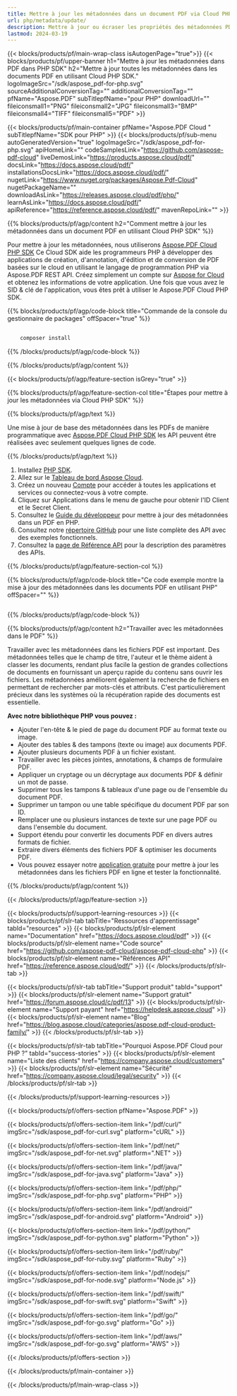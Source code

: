 ```yaml
---
title: Mettre à jour les métadonnées dans un document PDF via Cloud PHP SDK
url: php/metadata/update/
description: Mettre à jour ou écraser les propriétés des métadonnées PDF de manière programmatique avec Aspose.PDF Cloud SDK pour PHP.
lastmod: 2024-03-19
---
```


{{< blocks/products/pf/main-wrap-class isAutogenPage="true">}}
{{< blocks/products/pf/upper-banner h1="Mettre à jour les métadonnées dans PDF dans PHP SDK" h2="Mettre à jour toutes les métadonnées dans les documents PDF en utilisant Cloud PHP SDK." logoImageSrc="/sdk/aspose_pdf-for-php.svg" sourceAdditionalConversionTag="" additionalConversionTag="" pfName="Aspose.PDF" subTitlepfName="pour PHP" downloadUrl="" fileiconsmall1="PNG" fileiconsmall2="JPG" fileiconsmall3="BMP" fileiconsmall4="TIFF" fileiconsmall5="PDF" >}}

{{< blocks/products/pf/main-container pfName="Aspose.PDF Cloud " subTitlepfName="SDK pour PHP" >}}
{{< blocks/products/pf/sub-menu autoGeneratedVersion="true" logoImageSrc="/sdk/aspose_pdf-for-php.svg" apiHomeLink="" codeSamplesLink="https://github.com/aspose-pdf-cloud" liveDemosLink="https://products.aspose.cloud/pdf/" docsLink="https://docs.aspose.cloud/pdf/" installationsDocsLink="https://docs.aspose.cloud/pdf/" nugetLink="https://www.nuget.org/packages/Aspose.Pdf-Cloud" nugetPackageName="" downloadAsLink="https://releases.aspose.cloud/pdf/php/" learnAsLink="https://docs.aspose.cloud/pdf/" apiReference="https://reference.aspose.cloud/pdf/" mavenRepoLink="" >}}

{{% blocks/products/pf/agp/content h2="Comment mettre à jour les métadonnées dans un document PDF en utilisant Cloud PHP SDK" %}}

Pour mettre à jour les métadonnées, nous utiliserons
[Aspose.PDF Cloud PHP SDK](https://products.aspose.cloud/pdf/php/)
Ce Cloud SDK aide les programmeurs PHP à développer des applications de création, d'annotation, d'édition et de conversion de PDF basées sur le cloud en utilisant le langage de programmation PHP via Aspose.PDF REST API. Créez simplement un compte sur [Aspose for Cloud](https://dashboard.aspose.cloud/#/apps) et obtenez les informations de votre application. Une fois que vous avez le SID & clé de l'application, vous êtes prêt à utiliser le Aspose.PDF Cloud PHP SDK.

{{% blocks/products/pf/agp/code-block title="Commande de la console du gestionnaire de packages" offSpacer="true" %}}

```bash
     
    composer install

```

{{% /blocks/products/pf/agp/code-block %}}

{{% /blocks/products/pf/agp/content %}}

{{< blocks/products/pf/agp/feature-section isGrey="true" >}}

{{% blocks/products/pf/agp/feature-section-col title="Étapes pour mettre à jour les métadonnées via Cloud PHP SDK" %}}

{{% blocks/products/pf/agp/text %}}

Une mise à jour de base des métadonnées dans les PDFs de manière programmatique avec
[Aspose.PDF Cloud PHP SDK](https://products.aspose.cloud/pdf/php/)
les API peuvent être réalisées avec seulement quelques lignes de code.

{{% /blocks/products/pf/agp/text %}}

1. Installez [PHP SDK](https://pypi.org/project/asposepdfcloud/).
1. Allez sur le [Tableau de bord Aspose Cloud](https://dashboard.aspose.cloud/).
1. Créez un nouveau [Compte](https://docs.aspose.cloud/display/storagecloud/Creating+and+Managing+Account) pour accéder à toutes les applications et services ou connectez-vous à votre compte.
1. Cliquez sur Applications dans le menu de gauche pour obtenir l'ID Client et le Secret Client.
1. Consultez le [Guide du développeur](https://docs.aspose.cloud/pdf/developer-guide/) pour mettre à jour des métadonnées dans un PDF en PHP.
1. Consultez notre [répertoire GitHub](https://github.com/aspose-pdf-cloud/aspose-pdf-cloud-php) pour une liste complète des API avec des exemples fonctionnels.
1. Consultez la [page de Référence API](https://reference.aspose.cloud/pdf/#/Document) pour la description des paramètres des APIs.

{{% /blocks/products/pf/agp/feature-section-col %}}


{{% blocks/products/pf/agp/code-block title="Ce code exemple montre la mise à jour des métadonnées dans les documents PDF en utilisant PHP" offSpacer="" %}}

```php


```

{{% /blocks/products/pf/agp/code-block %}}

{{% blocks/products/pf/agp/content h2="Travailler avec les métadonnées dans le PDF" %}}

Travailler avec les métadonnées dans les fichiers PDF est important. Des métadonnées telles que le champ de titre, l'auteur et le thème aident à classer les documents, rendant plus facile la gestion de grandes collections de documents en fournissant un aperçu rapide du contenu sans ouvrir les fichiers.
Les métadonnées améliorent également la recherche de fichiers en permettant de rechercher par mots-clés et attributs. C'est particulièrement précieux dans les systèmes où la récupération rapide des documents est essentielle.

**Avec notre bibliothèque PHP vous pouvez :**

+ Ajouter l'en-tête & le pied de page du document PDF au format texte ou image.
+ Ajouter des tables & des tampons (texte ou image) aux documents PDF.
+ Ajouter plusieurs documents PDF à un fichier existant.
+ Travailler avec les pièces jointes, annotations, & champs de formulaire PDF.
+ Appliquer un cryptage ou un décryptage aux documents PDF & définir un mot de passe.
+ Supprimer tous les tampons & tableaux d'une page ou de l'ensemble du document PDF.
+ Supprimer un tampon ou une table spécifique du document PDF par son ID.
+ Remplacer une ou plusieurs instances de texte sur une page PDF ou dans l'ensemble du document.
+ Support étendu pour convertir les documents PDF en divers autres formats de fichier.
+ Extraire divers éléments des fichiers PDF & optimiser les documents PDF.
+ Vous pouvez essayer notre [application gratuite](https://products.aspose.app/pdf/metadata) pour mettre à jour les métadonnées dans les fichiers PDF en ligne et tester la fonctionnalité.

{{% /blocks/products/pf/agp/content %}}

{{< /blocks/products/pf/agp/feature-section >}}

{{< blocks/products/pf/support-learning-resources >}}
{{< blocks/products/pf/slr-tab tabTitle="Ressources d'apprentissage" tabId="resources" >}}
{{< blocks/products/pf/slr-element name="Documentation" href="https://docs.aspose.cloud/pdf" >}}
{{< blocks/products/pf/slr-element name="Code source" href="https://github.com/aspose-pdf-cloud/aspose-pdf-cloud-php" >}}
{{< blocks/products/pf/slr-element name="Références API" href="https://reference.aspose.cloud/pdf/" >}}
{{< /blocks/products/pf/slr-tab >}}

{{< blocks/products/pf/slr-tab tabTitle="Support produit" tabId="support" >}}
{{< blocks/products/pf/slr-element name="Support gratuit" href="https://forum.aspose.cloud/c/pdf/13" >}}
{{< blocks/products/pf/slr-element name="Support payant" href="https://helpdesk.aspose.cloud" >}}
{{< blocks/products/pf/slr-element name="Blog" href="https://blog.aspose.cloud/categories/aspose.pdf-cloud-product-family/" >}}
{{< /blocks/products/pf/slr-tab >}}

{{< blocks/products/pf/slr-tab tabTitle="Pourquoi Aspose.PDF Cloud pour PHP ?" tabId="success-stories" >}}
{{< blocks/products/pf/slr-element name="Liste des clients" href="https://company.aspose.cloud/customers" >}}
{{< blocks/products/pf/slr-element name="Sécurité" href="https://company.aspose.cloud/legal/security" >}}
{{< /blocks/products/pf/slr-tab >}}

{{< /blocks/products/pf/support-learning-resources >}}

{{< blocks/products/pf/offers-section pfName="Aspose.PDF" >}}

{{< blocks/products/pf/offers-section-item link="/pdf/curl/" imgSrc="/sdk/aspose_pdf-for-curl.svg" platform="cURL" >}}

{{< blocks/products/pf/offers-section-item link="/pdf/net/" imgSrc="/sdk/aspose_pdf-for-net.svg" platform=".NET" >}}

{{< blocks/products/pf/offers-section-item link="/pdf/java/" imgSrc="/sdk/aspose_pdf-for-java.svg" platform="Java" >}}

{{< blocks/products/pf/offers-section-item link="/pdf/php/" imgSrc="/sdk/aspose_pdf-for-php.svg" platform="PHP" >}}

{{< blocks/products/pf/offers-section-item link="/pdf/android/" imgSrc="/sdk/aspose_pdf-for-android.svg" platform="Android" >}}

{{< blocks/products/pf/offers-section-item link="/pdf/python/" imgSrc="/sdk/aspose_pdf-for-python.svg" platform="Python" >}}

{{< blocks/products/pf/offers-section-item link="/pdf/ruby/" imgSrc="/sdk/aspose_pdf-for-ruby.svg" platform="Ruby" >}}

{{< blocks/products/pf/offers-section-item link="/pdf/nodejs/" imgSrc="/sdk/aspose_pdf-for-node.svg" platform="Node.js" >}}

{{< blocks/products/pf/offers-section-item link="/pdf/swift/" imgSrc="/sdk/aspose_pdf-for-swift.svg" platform="Swift" >}}

{{< blocks/products/pf/offers-section-item link="/pdf/go/" imgSrc="/sdk/aspose_pdf-for-go.svg" platform="Go" >}}

{{< blocks/products/pf/offers-section-item link="/pdf/aws/" imgSrc="/sdk/aspose_pdf-for-go.svg" platform="AWS" >}}

{{< /blocks/products/pf/offers-section >}}

<!-- Fichier d'information terminé -->

{{< /blocks/products/pf/main-container >}}

{{< /blocks/products/pf/main-wrap-class >}}
